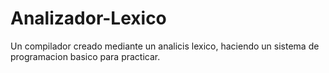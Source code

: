 # Analizador-Lexico
Un compilador creado mediante un analicis lexico, haciendo un sistema de programacion basico para practicar.
